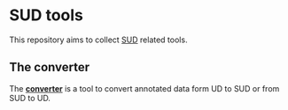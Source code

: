 # SUD tools

This repository aims to collect [SUD](https://surfacesyntacticud.github.io/) related tools.

## The converter

The [**converter**](converter/README.md) is a tool to convert annotated data form UD to SUD or from SUD to UD.